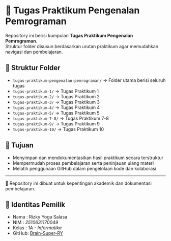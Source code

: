 # 📘 Tugas Praktikum Pengenalan Pemrograman

Repository ini berisi kumpulan **Tugas Praktikum Pengenalan Pemrograman**.  
Struktur folder disusun berdasarkan urutan praktikum agar memudahkan navigasi dan pembelajaran.

## 📂 Struktur Folder

- `tugas-praktikum-pengenalan-pemrograman/` → Folder utama berisi seluruh tugas
- `tugas-praktikum-1/` → Tugas Praktikum 1
- `tugas-praktikum-2/` → Tugas Praktikum 2
- `tugas-praktikum-3/` → Tugas Praktikum 3
- `tugas-praktikum-4/` → Tugas Praktikum 4
- `tugas-praktikum-5/` → Tugas Praktikum 5
- `tugas-praktikum-7-8/` → Tugas Praktikum 7-8
- `tugas-praktikum-9/` → Tugas Praktikum 9
- `tugas-praktikum-10/` → Tugas Praktikum 10

## 🎯 Tujuan

- Menyimpan dan mendokumentasikan hasil praktikum secara terstruktur
- Mempermudah proses pembelajaran serta peninjauan ulang materi
- Melatih penggunaan GitHub dalam pengelolaan kode dan kolaborasi

---

📌 Repository ini dibuat untuk kepentingan akademik dan dokumentasi pembelajaran.

## 👤 Identitas Pemilik

- Nama : Rizky Yoga Salasa
- NIM : _2510631170049_
- Kelas : _1A - Informatika_
- GitHub: [Brain-Super-RY](https://github.com/Brain-Super-RY)
